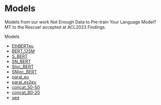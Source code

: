 # Models

Models from our work Not Enough Data to Pre-train Your Language Model? MT to the Rescue! accepted at ACL2023 Findings.

Models
* [ElhBERTeu]()
* [BERT_125M]()
* [S_BERT]()
* [SN_BERT]()
* [Sloc_BERT]()
* [SNloc_BERT]()
* [paral_eu]()
* [paral_es2eu]()
* [concat_50-50]()
* [concat_80-20]()
* [seq]()
